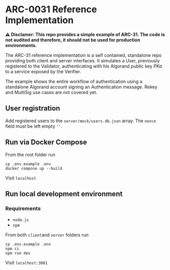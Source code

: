 # ARC-0031 Reference Implementation

**⚠️ Disclamer: This repo provides a simple example of ARC-31. The code is not audited and therefore, it should not be used for production environments.**

The ARC-31 reference implementation is a self contained, standalone repo providing both client and server interfaces. It simulates a User, previously registered to the Validator, authenticating with his Algorand public key *PKa* to a service exposed by the Verifier.

The example shows the entire workflow of authentication using a standalone Algorand account signing an Authentication message. Rekey and MultiSig use cases are not covered yet.

## User registration

Add registered users to the `server/mock/users.db.json` array. The `nonce` field must be left empty `''`.

## Run via Docker Compose

From the root folder run

```
cp .env.example .env
docker compose up --build
```

Visit `localhost`

## Run local development environment

### Requirements
- `node.js`
- `npm`

From both `client`and `server` folders run

```
cp .env.example .env
npm ci
npm run dev
```

Visit `localhost:3001`
